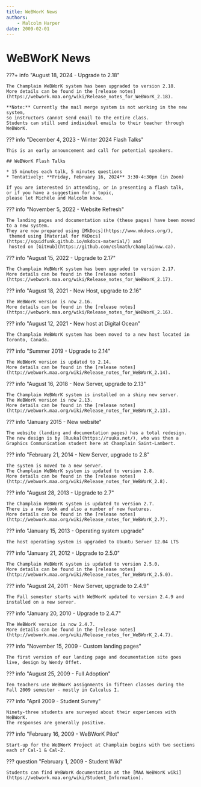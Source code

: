 ```yaml
---
title: WeBWorK News
authors:
    - Malcolm Harper
date: 2009-02-01
---
```


# WeBWorK News

???+ info "August 18, 2024 - Upgrade to 2.18"

    The Champlain WeBWorK system has been upgraded to version 2.18.
    More details can be found in the [release notes](https://webwork.maa.org/wiki/Release_notes_for_WeBWorK_2.18).

    **Note:** Currently the mail merge system is not working in the new system,
    so instructors cannot send email to the entire class.
    Students can still send individual emails to their teacher through WeBWorK.

??? info "December 4, 2023 - Winter 2024 Flash Talks"

    This is an early announcement and call for potential speakers.

    ## WeBWorK Flash Talks
    
    * 15 minutes each talk, 5 minutes questions
    * Tentatively: **Friday, February 16, 2024** 3:30-4:30pm (in Zoom)

    If you are interested in attending, or in presenting a flash talk,
    or if you have a suggestion for a topic,
    please let Michèle and Malcolm know.

??? info "November 5, 2022 - Website Refresh"

    The landing pages and documentation site (these pages) have been moved to a new system.
    They are now prepared using [MkDocs](https://www.mkdocs.org/),
     themed using [Material for MkDocs](https://squidfunk.github.io/mkdocs-material/) and
     hosted on [GitHub](https://github.com/cslmath/champlainww.ca).

??? info "August 15, 2022 - Upgrade to 2.17"

    The Champlain WeBWorK system has been upgraded to version 2.17.
    More details can be found in the [release notes](https://webwork.maa.org/wiki/Release_notes_for_WeBWorK_2.17).

??? info "August 18, 2021 - New Host, upgrade to 2.16"

    The WeBWorK version is now 2.16.
    More details can be found in the [release notes](https://webwork.maa.org/wiki/Release_notes_for_WeBWorK_2.16).

??? info "August 12, 2021 - New host at Digital Ocean"

    The Champlain WeBWorK system has been moved to a new host located in Toronto, Canada.

??? info "Summer 2019 - Upgrade to 2.14"

    The WeBWorK version is updated to 2.14.
    More details can be found in the [release notes](http://webwork.maa.org/wiki/Release_notes_for_WeBWorK_2.14).

??? info "August 16, 2018 - New Server, upgrade to 2.13"

    The Champlain WeBWorK system is installed on a shiny new server.
    The WeBWorK version is now 2.13.
    More details can be found in the [release notes](http://webwork.maa.org/wiki/Release_notes_for_WeBWorK_2.13).

??? info "January 2015 - New website"

    The website (landing and documentation pages) has a total redesign.
    The new design is by [Ruuka](https://ruuka.net/), who was then a Graphics Communication student here at Champlain Saint-Lambert.

??? info "February 21, 2014 - New Server, upgrade to 2.8"

    The system is moved to a new server.
    The Champlain WeBWorK system is updated to version 2.8.
    More details can be found in the [release notes](http://webwork.maa.org/wiki/Release_notes_for_WeBWorK_2.8).

??? info "August 28, 2013 - Upgrade to 2.7"

    The Champlain WeBWorK system is updated to version 2.7.
    There is a new look and also a number of new features.
    More details can be found in the [release notes](http://webwork.maa.org/wiki/Release_notes_for_WeBWorK_2.7).

??? info "January 15, 2013 - Operating system upgrade"

    The host operating system is upgraded to Ubuntu Server 12.04 LTS

??? info "January 21, 2012 - Upgrade to 2.5.0"

    The Champlain WeBWorK system is updated to version 2.5.0.
    More details can be found in the [release notes](http://webwork.maa.org/wiki/Release_notes_for_WeBWorK_2.5.0).

??? info "August 24, 2011 - New Server, upgrade to 2.4.9"

    The Fall semester starts with WeBWorK updated to version 2.4.9 and installed on a new server.

??? info "January 20, 2010 - Upgrade to 2.4.7"

    The WeBWorK version is now 2.4.7.
    More details can be found in the [release notes](http://webwork.maa.org/wiki/Release_notes_for_WeBWorK_2.4.7).

??? info "November 15, 2009 - Custom landing pages"

    The first version of our landing page and documentation site goes live, design by Wendy Offet.

??? info "August 25, 2009 - Full Adoption"

    Ten teachers use WeBWorK assignments in fifteen classes during the Fall 2009 semester - mostly in Calculus I.

??? info "April 2009 - Student Survey"

    Ninety-three students are surveyed about their experiences with WeBWorK.
    The responses are generally positive.

??? info "February 16, 2009 - WeBWorK Pilot"

    Start-up for the WeBWorK Project at Champlain begins with two sections each of Cal-1 & Cal-2.

??? question "February 1, 2009 - Student Wiki"

    Students can find WeBWorK documentation at the [MAA WeBWorK wiki](https://webwork.maa.org/wiki/Student_Information).
